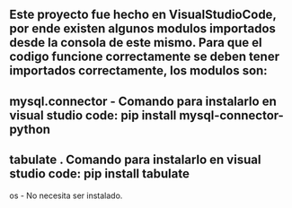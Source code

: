 Este proyecto fue hecho en VisualStudioCode, por ende existen algunos modulos importados desde la consola de este mismo.
Para que el codigo funcione correctamente se deben tener importados correctamente, los modulos son:
---------------------------------------------------------------------------------------------------
mysql.connector - Comando para instalarlo en visual studio code: pip install mysql-connector-python
------------------------------------------------------------------------------
tabulate . Comando para instalarlo en visual studio code: pip install tabulate
--------------------------------
os - No necesita ser instalado.
